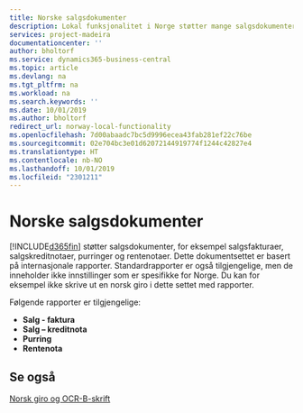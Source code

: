 ```yaml
---
title: Norske salgsdokumenter
description: Lokal funksjonalitet i Norge støtter mange salgsdokumenter og rapporter.
services: project-madeira
documentationcenter: ''
author: bholtorf
ms.service: dynamics365-business-central
ms.topic: article
ms.devlang: na
ms.tgt_pltfrm: na
ms.workload: na
ms.search.keywords: ''
ms.date: 10/01/2019
ms.author: bholtorf
redirect_url: norway-local-functionality
ms.openlocfilehash: 7d00abaadc7bc5d9996ecea43fab281ef22c76be
ms.sourcegitcommit: 02e704bc3e01d62072144919774f1244c42827e4
ms.translationtype: HT
ms.contentlocale: nb-NO
ms.lasthandoff: 10/01/2019
ms.locfileid: "2301211"
---
```

# <a name="norwegian-sales-documents"></a>Norske salgsdokumenter
[!INCLUDE[d365fin](../../includes/d365fin_md.md)] støtter salgsdokumenter, for eksempel salgsfakturaer, salgskreditnotaer, purringer og rentenotaer. Dette dokumentsettet er basert på internasjonale rapporter. Standardrapporter er også tilgjengelige, men de inneholder ikke innstillinger som er spesifikke for Norge. Du kan for eksempel ikke skrive ut en norsk giro i dette settet med rapporter.  

Følgende rapporter er tilgjengelige:  

- **Salg - faktura**  
- **Salg – kreditnota**  
- **Purring**  
- **Rentenota**  

## <a name="see-also"></a>Se også  
[Norsk giro og OCR-B-skrift](norwegian-giro-and-ocr-b-font.md)   
